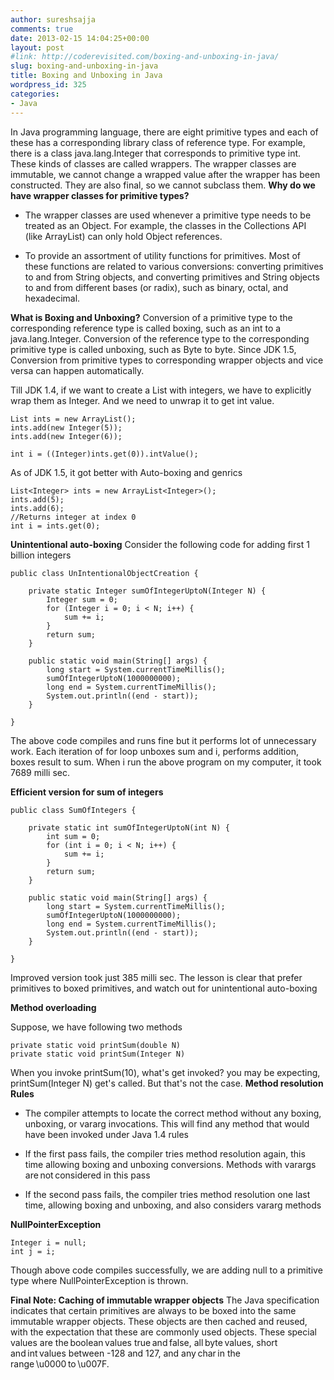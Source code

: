 ```yaml
---
author: sureshsajja
comments: true
date: 2013-02-15 14:04:25+00:00
layout: post
#link: http://coderevisited.com/boxing-and-unboxing-in-java/
slug: boxing-and-unboxing-in-java
title: Boxing and Unboxing in Java
wordpress_id: 325
categories:
- Java
---
```


In Java programming language, there are eight primitive types and each of these has a corresponding library class of reference type. For example, there is a class java.lang.Integer that corresponds to primitive type int. These kinds of classes are called wrappers. The wrapper classes are immutable, we cannot change a wrapped value after the wrapper has been constructed. They are also final, so we cannot subclass them.
**Why do we have wrapper classes for primitive types?**



	
  * The wrapper classes are used whenever a primitive type needs to be treated as an Object. For example, the classes in the Collections API (like ArrayList) can only hold Object references.

	
  * To provide an assortment of utility functions for primitives. Most of these functions are related to various conversions: converting primitives to and from String objects, and converting primitives and String objects to and from different bases (or radix), such as binary, octal, and hexadecimal.


**What is Boxing and Unboxing?**
Conversion of a primitive type to the corresponding reference type is called boxing, such as an int to a java.lang.Integer. Conversion of the reference type to the corresponding primitive type is called unboxing, such as Byte to byte.
Since JDK 1.5, Conversion from primitive types to corresponding wrapper objects and vice versa can happen automatically.

Till JDK 1.4, if we want to create a List with integers, we have to explicitly wrap them as Integer. And we need to unwrap it to get int value.

    
    List ints = new ArrayList();
    ints.add(new Integer(5));
    ints.add(new Integer(6));
    
    int i = ((Integer)ints.get(0)).intValue();
    



As of JDK 1.5, it got better with Auto-boxing and genrics 

    
    List<Integer> ints = new ArrayList<Integer>();
    ints.add(5);
    ints.add(6);
    //Returns integer at index 0
    int i = ints.get(0);



**Unintentional auto-boxing**
Consider the following code for adding first 1 billion integers


    
    public class UnIntentionalObjectCreation {
    
    	private static Integer sumOfIntegerUptoN(Integer N) {
    		Integer sum = 0;
    		for (Integer i = 0; i < N; i++) {
    			sum += i;
    		}
    		return sum;
    	}
    
    	public static void main(String[] args) {
    		long start = System.currentTimeMillis();
    		sumOfIntegerUptoN(1000000000);
    		long end = System.currentTimeMillis();
    		System.out.println((end - start));
    	}
    
    }



The above code compiles and runs fine but it performs lot of unnecessary work. Each iteration of for loop unboxes sum and i, performs addition, boxes result to sum. 
When i run the above program on my computer, it took 7689 milli sec.

**Efficient version for sum of integers**

 

    
    public class SumOfIntegers {
    
    	private static int sumOfIntegerUptoN(int N) {
    		int sum = 0;
    		for (int i = 0; i < N; i++) {
    			sum += i;
    		}
    		return sum;
    	}
    
    	public static void main(String[] args) {
    		long start = System.currentTimeMillis();
    		sumOfIntegerUptoN(1000000000);
    		long end = System.currentTimeMillis();
    		System.out.println((end - start));
    	}
    
    }


Improved version took just 385 milli sec.
The lesson is clear that prefer primitives to boxed primitives, and watch out for unintentional auto-boxing

**Method overloading**

Suppose, we have following two methods

    
    
    private static void printSum(double N)
    private static void printSum(Integer N)
    



When you invoke printSum(10), what's get invoked? you may be expecting, printSum(Integer N) get's called. But that's not the case.
**Method resolution Rules**




	
  * The compiler attempts to locate the correct method without any boxing, unboxing, or vararg invocations. This will find any method that would have been invoked under Java 1.4 rules

	
  * If the first pass fails, the compiler tries method resolution again, this time allowing boxing and unboxing conversions. Methods with varargs are not considered in this pass


  * If the second pass fails, the compiler tries method resolution one last time, allowing boxing and unboxing, and also considers vararg methods



**NullPointerException**
 

    
    Integer i = null;
    int j = i; 


Though above code compiles successfully, we are adding null to a primitive type where NullPointerException is thrown.

**Final Note: Caching of immutable wrapper objects**
The Java specification indicates that certain primitives are always to be boxed into the same immutable wrapper objects. These objects are then cached and reused, with the expectation that these are commonly used objects. 
These special values are the boolean values true and false, all byte values, short and int values between -128 and 127, and any char in the range \u0000 to \u007F.
